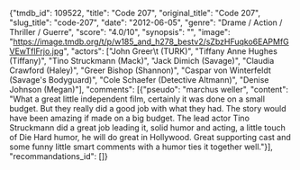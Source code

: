 {"tmdb_id": 109522, "title": "Code 207", "original_title": "Code 207", "slug_title": "code-207", "date": "2012-06-05", "genre": "Drame / Action / Thriller / Guerre", "score": "4.0/10", "synopsis": "", "image": "https://image.tmdb.org/t/p/w185_and_h278_bestv2/sZbzHFuqko6EAPMfGVEwTflFrjo.jpg", "actors": ["John Greer\t (TURK)", "Tiffany Anne Hughes (Tiffany)", "Tino Struckmann (Mack)", "Jack Dimich (Savage)", "Claudia Crawford (Haley)", "Greer Bishop (Shannon)", "Caspar von Winterfeldt (Savage's Bodyguard)", "Cole Schaefer (Detective Altmann)", "Denise Johnson (Megan)"], "comments": [{"pseudo": "marchus weller", "content": "What a great little independent film, certainly it was done on a small budget. But they really did a good job with what they had. The story would have been amazing if made on a big budget. The lead actor Tino Struckmann did a great job leading it, solid humor and acting, a little touch of Die Hard humor, he will do great in Hollywood. Great supporting cast and some funny little smart comments with a humor ties it together well."}], "recommandations_id": []}